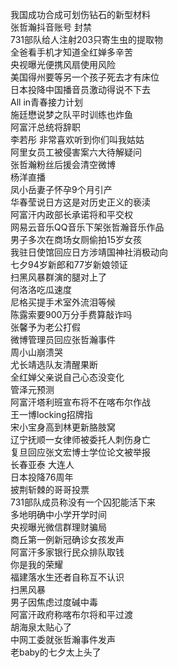 我国成功合成可划伤钻石的新型材料  
张哲瀚抖音账号 封禁  
731部队给人注射203只寄生虫的提取物  
全爸看手机才知道全红婵多辛苦  
央视曝光便携风扇使用风险  
美国得州要等另一个孩子死去才有床位  
日本投降中国播音员激动得说不下去  
All in青春接力计划  
施廷懋说梦之队平时训练也炸鱼  
阿富汗总统将辞职  
李若彤 非常喜欢听到你们叫我姑姑  
阿里女员工被侵害案六大待解疑问  
张哲瀚粉丝后援会清空微博  
杨洋直播  
凤小岳妻子怀孕9个月引产  
华春莹说日方这是对历史正义的亵渎  
阿富汗内政部长承诺将和平交权  
网易云音乐QQ音乐下架张哲瀚音乐作品  
男子多次在商场女厕偷拍15岁女孩  
我驻日使馆回应日方涉靖国神社消极动向  
七夕94岁新郎和77岁新娘领证  
扫黑风暴群演的腿对上了  
何洛洛吃瓜速度  
尼格买提手术室外流泪等候  
陈露索要900万分手费算敲诈吗  
张馨予为老公打假  
微博管理员回应张哲瀚事件  
周小山崩溃哭  
尤长靖选队友清醒果断  
全红婵父亲说自己心态没变化  
管泽元预测  
阿富汗塔利班宣布将不在喀布尔作战  
王一博locking招牌指  
宋小宝身高到林更新胳肢窝  
辽宁抚顺一女律师被委托人刺伤身亡  
复旦回应张文宏博士学位论文被举报  
长春亚泰 大连人  
日本投降76周年  
披荆斩棘的哥哥投票  
731部队成员称没有一个囚犯能活下来  
多地明确中小学开学时间  
央视曝光微信群理财骗局  
商丘第一例新冠确诊女孩发声  
阿富汗多家银行民众排队取钱  
你是我的荣耀  
福建落水生还者自称互不认识  
扫黑风暴  
男子因焦虑过度碱中毒  
阿富汗政府称喀布尔将和平过渡  
胡海泉太贴心了  
中网工委就张哲瀚事件发声  
老baby的七夕太上头了  
